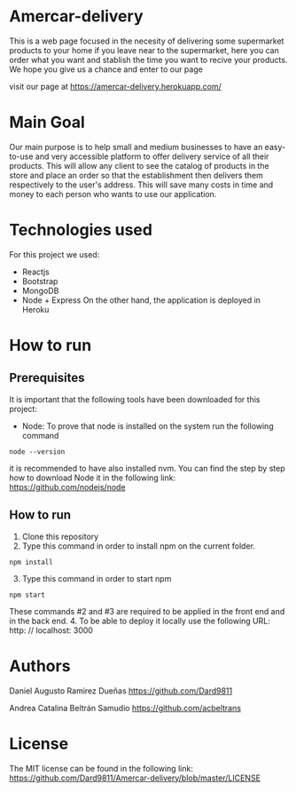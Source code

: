 # Amercar-delivery
This is a web page focused in the necesity of delivering some supermarket products to your home if you leave near to the supermarket, here you can order what you want and stablish the time you want to recive your products. We hope you give us a chance and enter to our page 

visit our page at https://amercar-delivery.herokuapp.com/

# Main Goal
Our main purpose is to help small and medium businesses to have an easy-to-use and very accessible platform to offer delivery service of all their products. This will allow any client to see the catalog of products in the store and place an order so that the establishment then delivers them respectively to the user's address. This will save many costs in time and money to each person who wants to use our application.

# Technologies used
For this project we used:
- Reactjs
- Bootstrap
- MongoDB
- Node + Express
On the other hand, the application is deployed in Heroku

# How to run
## Prerequisites
It is important that the following tools have been downloaded for this project:
- Node:
To prove that node is installed on the system run the following command
```
node --version
```
it is recommended to have also installed nvm. 
You can find the step by step how to download Node it in the following link: https://github.com/nodejs/node

## How to run
1. Clone this repository 
2. Type this command in order to install npm on the current folder. 
```
npm install
```
3. Type this command in order to start npm
```
npm start
```
These commands #2 and #3 are required to be applied in the front end and in the back end.
4. To be able to deploy it locally use the following URL: http: // localhost: 3000

# Authors
Daniel Augusto Ramirez Dueñas
https://github.com/Dard9811

Andrea Catalina Beltrán Samudio
https://github.com/acbeltrans




# License 
The MIT license can be found in the following link: https://github.com/Dard9811/Amercar-delivery/blob/master/LICENSE
